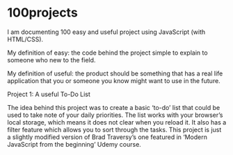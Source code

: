 # 100projects

I am documenting 100 easy and useful project using JavaScript (with HTML/CSS).

My definition of easy: the code behind the project simple to explain to someone who new to the field.

My definition of useful: the product should be something that has a real life application that you or someone you know might want to use in the future.

Project 1: A useful To-Do List

The idea behind this project was to create a basic ‘to-do’ list that could be used to take note of your daily priorities. The list works with your browser’s local storage, which means it does not clear when you reload it. It also has a filter feature which allows you to sort through the tasks. This project is just a slightly modified version of Brad Traversy’s one featured in ‘Modern JavaScript from the beginning’ Udemy course.
